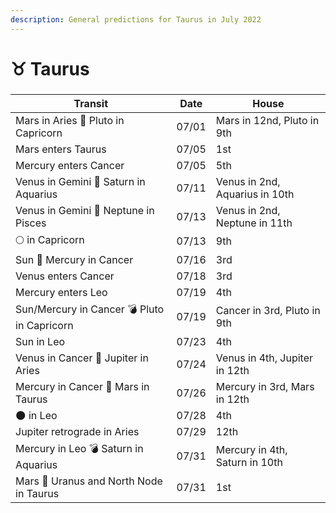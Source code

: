 ```yaml
---
description: General predictions for Taurus in July 2022
---
```


# ♉ Taurus

###

| Transit                                     | Date  | House                          |
| ------------------------------------------- | ----- | ------------------------------ |
| Mars in Aries 🔲 Pluto in Capricorn         | 07/01 | Mars in 12nd, Pluto in 9th     |
| Mars enters Taurus                          | 07/05 | 1st                            |
| Mercury enters Cancer                       | 07/05 | 5th                            |
| Venus in Gemini 🔺 Saturn in Aquarius       | 07/11 | Venus in 2nd, Aquarius in 10th |
| Venus in Gemini 🔲 Neptune in Pisces        | 07/13 | Venus in 2nd, Neptune in 11th  |
|  🌕 in Capricorn                            | 07/13 | 9th                            |
| Sun 🖤 Mercury in Cancer                    | 07/16 | 3rd                            |
| Venus enters Cancer                         | 07/18 | 3rd                            |
| Mercury enters Leo                          | 07/19 | 4th                            |
| Sun/Mercury in Cancer 💣 Pluto in Capricorn | 07/19 | Cancer in 3rd, Pluto in 9th    |
| Sun in Leo                                  | 07/23 | 4th                            |
| Venus in Cancer 🔲 Jupiter in Aries         | 07/24 | Venus in 4th, Jupiter in 12th  |
| Mercury in Cancer 🔲 Mars in Taurus         | 07/26 | Mercury in 3rd, Mars in 12th   |
| 🌑 in Leo                                   | 07/28 | 4th                            |
| Jupiter retrograde in Aries                 | 07/29 | 12th                           |
| Mercury in Leo 💣 Saturn in Aquarius        | 07/31 | Mercury in 4th, Saturn in 10th |
| Mars 🖤 Uranus and North Node in Taurus     | 07/31 | 1st                            |



